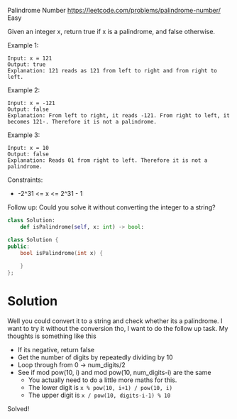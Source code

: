 Palindrome Number
https://leetcode.com/problems/palindrome-number/
Easy

Given an integer x, return true if x is a palindrome, and false otherwise.


Example 1:
```
Input: x = 121
Output: true
Explanation: 121 reads as 121 from left to right and from right to left.
```

Example 2:
```
Input: x = -121
Output: false
Explanation: From left to right, it reads -121. From right to left, it becomes 121-. Therefore it is not a palindrome.
```

Example 3:
```
Input: x = 10
Output: false
Explanation: Reads 01 from right to left. Therefore it is not a palindrome.
```
 
Constraints:

- -2^31 <= x <= 2^31 - 1

 
Follow up: Could you solve it without converting the integer to a string?


```py
class Solution:
    def isPalindrome(self, x: int) -> bool:
```

```cpp
class Solution {
public:
    bool isPalindrome(int x) {
        
    }
};
```

# Solution
Well you could convert it to a string and check whether its a palindrome.
I want to try it without the conversion tho, I want to do the follow up task.
My thoughts is something like this
- If its negative, return false
- Get the number of digits by repeatedly dividing by 10
- Loop through from 0 -> num_digits/2
- See if mod pow(10, i) and mod pow(10, num_digits-i) are the same
    - You actually need to do a little more maths for this.
    - The lower digit is `x % pow(10, i+1) / pow(10, i)`
    - The upper digit is `x / pow(10, digits-i-1) % 10`


Solved!